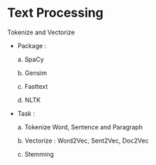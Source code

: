 # Text Processing

Tokenize and Vectorize

- Package :
  
  a. SpaCy
  
  b. Gensim
  
  c. Fasttext
  
  d. NLTK

- Task :

  a. Tokenize Word, Sentence and Paragraph
  
  b. Vectorize : Word2Vec, Sent2Vec, Doc2Vec
  
  c. Stemming
